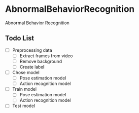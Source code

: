 # AbnormalBehaviorRecognition
Abnormal Behavior Recognition

## Todo List

- [ ] Preprocessing data
    - [ ] Extract frames from video
    - [ ] Remove background
    - [ ] Create label

- [ ] Chose model
    - [ ] Pose estimation model
    - [ ] Action recognition model

- [ ] Train model
    - [ ] Pose estimation model
    - [ ] Action recognition model

- [ ] Test model
